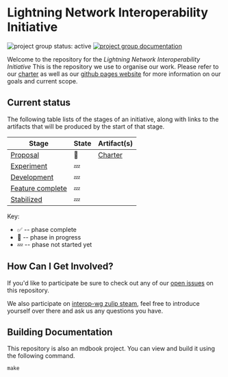 # Lightning Network Interoperability Initiative
![project group status: active](https://img.shields.io/badge/status-active-brightgreen.svg)
[![project group documentation](https://img.shields.io/badge/MDBook-View%20Documentation-blue)][gh-pages]

Welcome to the repository for the _Lightning Network Interoperability Initiative_ This is the
repository we use to organise our work. Please refer to our [charter] as well
as our [github pages website][gh-pages] for more information on our goals and
current scope.

[charter]: ./CHARTER.md
[gh-pages]: https://vincenzopalazzo.github.io/async-main-and-tests-initiative

## Current status

The following table lists of the stages of an initiative, along with 
links to the artifacts that will be produced by the start of that stage.

| Stage                                 | State | Artifact(s) |
| ------------------------------------- | ----- | ----------- |
| [Proposal](./CHARTER.md)              | 🦀    | [Charter](./CHARTER.md) |
| [Experiment](./EXPERIMENT.md)         | 💤    | |
| [Development]()                       | 💤    | | 
| [Feature complete]()                  | 💤    | |
| [Stabilized]()                        | 💤    | |

Key:

* ✅ -- phase complete
* 🦀 -- phase in progress
* 💤 -- phase not started yet

## How Can I Get Involved?

If you'd like to participate be sure to check out any of our [open issues] on this
repository.

We also participate on [interop-wg zulip steam][chat-link], feel free to introduce
yourself over there and ask us any questions you have.

[open issues]: https://github.com/vincenzopalazzo/async-main-and-tests-initiative/issues
[chat-link]: https://rust-lang.zulipchat.com/#narrow/stream/187312-wg-async
[team-toml]: https://rust-lang.github.io/wg-async/vision/roadmap.html


## Building Documentation
This repository is also an mdbook project. You can view and build it using the
following command.

```
make
```
